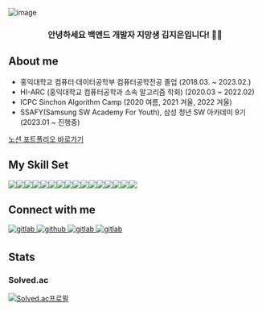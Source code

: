 ![image](https://user-images.githubusercontent.com/102013524/231937918-9242df1f-6795-4702-b4f5-168f3cf61058.png)
<h3 align="center">
안녕하세요 백엔드 개발자 지망생 김지은입니다! 👨‍💻
</h3>  

## About me
- 홍익대학교 컴퓨터·데이터공학부 컴퓨터공학전공 졸업
(2018.03. ~ 2023.02.)
- HI-ARC (홍익대학교 컴퓨터공학과 소속 알고리즘 학회)
(2020.03 ~ 2022.02)
- ICPC Sinchon Algorithm Camp
(2020 여름, 2021 겨울, 2022 겨울)
- SSAFY(Samsung SW Academy For Youth), 삼성 청년 SW 아카데미 9기
(2023.01 ~ 진행중)

<a href="https://jxixeun.notion.site/Jieun-Kim-e6a9921e3cdc4ca181b1cbd218366e17?pvs=4" target="_blank">노션 포트폴리오 바로가기</a>
  
## My Skill Set  

<div style="display: flex; align-items: flex-start;">
  <img src="https://img.shields.io/badge/JAVA-007396?style=flat-square&logo=JAVA&logoColor=white"/>
  <img src="https://img.shields.io/badge/C++-00599C?style=flat-square&logo=C%2B%2B&logoColor=white"/>
  <img src="https://img.shields.io/badge/C-A8B9CC?style=flat-square&logo=C&logoColor=white"/>
  <img src="https://img.shields.io/badge/JavaScript-F7DF1E?style=flat-square&logo=JavaScript&logoColor=black"/>
   <br>
   <img src="https://img.shields.io/badge/Spring-6DB33F?style=flat-square&logo=Spring&logoColor=white"/>
  <img src="https://img.shields.io/badge/SpringBoot-6DB33F?style=flat-square&logo=SpringBoot&logoColor=white"/>
  <img src="https://img.shields.io/badge/vue.js-4FC08D?style=flat-square&logo=vue.js&logoColor=white">
  <br>
  <img src="https://img.shields.io/badge/SpringDataJPA-6DB33F?style=flat-square&logo=JPA&logoColor=white"/>
  <img src="https://img.shields.io/badge/Mysql-4479A1?style=flat-square&logo=MySql&logoColor=white"/>
  <img src="https://img.shields.io/badge/MyBatis-B5281A?style=flat-square&logo=MyBatis&logoColor=white" />
  <br>
  <img src="https://img.shields.io/badge/Amazon AWS-333664?style=flat-square&logo=amazon-aws&logoColor=white"/>
  <img src="https://img.shields.io/badge/Amazon RDS-527FFF?style=flat-square&logo=amazon-rds&logoColor=white"/>
  <br>
  <img src="https://img.shields.io/badge/Swagger-85EA2D?style=flat-square&logo=Swagger&logoColor=white" />
  <img src="https://img.shields.io/badge/git-F05032?style=flat-square&logo=git&logoColor=white">
  <img src="https://img.shields.io/badge/JWT-000000?style=flat-square&logo=JSON%20web%20tokens&logoColor=white" />
  <img src="https://img.shields.io/badge/Linux-FCC624?style=flat-square&logo=Linux&logoColor=white" />
  <br>
</div>
  
  
## Connect with me  
<a href="mailto:jxixeun@gmail.com" target="_blank">
<img src=https://img.shields.io/badge/Gmail-EA4335.svg?&style=flat-square&logo=Gmail&logoColor=white alt=gitlab style="margin-bottom: 5px" />
<a href="https://github.com/jxixeun" target="_blank">
<img src=https://img.shields.io/badge/github-%2324292e.svg?&style=flat-square&logo=github&logoColor=white alt=github style="margin-bottom: 5px;" />
</a>
<a href="https://gitlab.com/jxixeun" target="_blank">
<img src=https://img.shields.io/badge/gitlab-330F63.svg?&style=flat-square&logo=gitlab&logoColor=white alt=gitlab style="margin-bottom: 5px" />
</a>  
<a href="https://xntifrxgile.tistory.com" target="_blank">
<img src=https://img.shields.io/badge/tistory-D45D28.svg?&style=flat-square&logo=tistory&logoColor=white alt=gitlab style="margin-bottom: 5px" />
</a> 

## Stats  
### Solved.ac
[![Solved.ac프로필](http://mazassumnida.wtf/api/v2/generate_badge?boj=jxixeun)](https://solved.ac/jxixeun)
<br/>  


  

